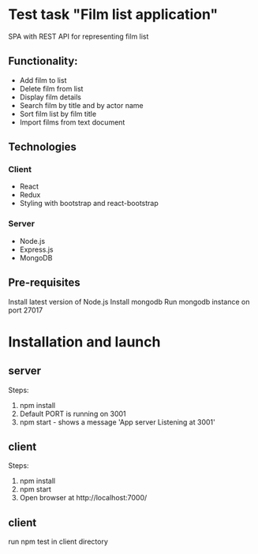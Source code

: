 # Test task "Film list application"

SPA with REST API for representing film list

## Functionality:

- Add film to list
- Delete film from list
- Display film details
- Search film by title and by actor name
- Sort film list by film title
- Import films from text document

## Technologies

### Client

- React
- Redux
- Styling with bootstrap and react-bootstrap

### Server

- Node.js
- Express.js
- MongoDB

## Pre-requisites

Install latest version of Node.js
Install mongodb
Run mongodb instance on port 27017

# Installation and launch

## server

Steps:

1.  npm install
2.  Default PORT is running on 3001
3.  npm start - shows a message 'App server Listening at 3001'

## client

Steps:

1.  npm install
2.  npm start
3.  Open browser at http://localhost:7000/

## client

run npm test in client directory
